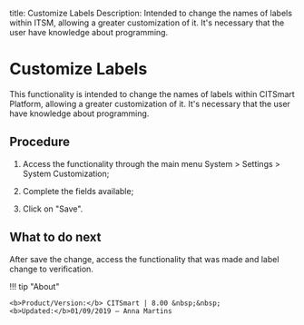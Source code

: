title: Customize Labels
Description: Intended to change the names of labels within ITSM, allowing a greater customization of it. It's necessary that the user have knowledge about programming. 
# Customize Labels

This functionality is intended to change the names of labels within CITSmart Platform,
allowing a greater customization of it. It's necessary that the user have
knowledge about programming.

Procedure
-------------

1.  Access the functionality through the main menu System \> Settings \> System
    Customization;

2.  Complete the fields available;

3.  Click on "Save".

What to do next
-------------------

After save the change, access the functionality that was made and label change
to verification.

!!! tip "About"

    <b>Product/Version:</b> CITSmart | 8.00 &nbsp;&nbsp;
    <b>Updated:</b>01/09/2019 – Anna Martins

